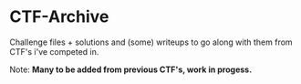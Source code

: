 # CTF-Archive
Challenge files + solutions and (some) writeups to go along with them from CTF's i've competed in.


Note: **Many to be added from previous CTF's, work in progess.**
